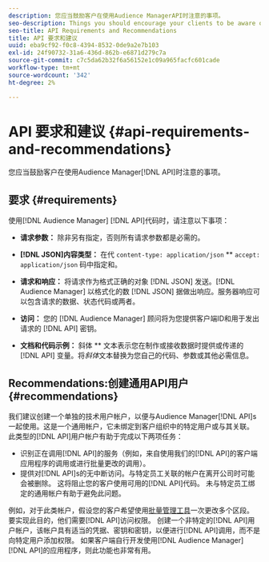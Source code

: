 ```yaml
---
description: 您应当鼓励客户在使用Audience ManagerAPI时注意的事项。
seo-description: Things you should encourage your clients to be aware of when they're working with the Audience Manager APIs.
seo-title: API Requirements and Recommendations
title: API 要求和建议
uuid: eba9cf92-f0c8-4394-8532-0de9a2e7b103
exl-id: 24f90732-31a6-436d-862b-e6871d279c7a
source-git-commit: c7c5da62b32f6a56152e1c09a965facfc601cade
workflow-type: tm+mt
source-wordcount: '342'
ht-degree: 2%

---
```


# API 要求和建议 {#api-requirements-and-recommendations}

您应当鼓励客户在使用Audience Manager[!DNL API]时注意的事项。

## 要求 {#requirements}

使用[!DNL Audience Manager] [!DNL API]代码时，请注意以下事项：

* **请求参数：** 除非另有指定，否则所有请求参数都是必需的。
* **[!DNL JSON]内容类型：** 在代 `content-type: application/json` ** `accept: application/json` 码中指定和。

* **请求和响应：** 将请求作为格式正确的对象 [!DNL JSON] 发送。[!DNL Audience Manager] 以格式化的数 [!DNL JSON] 据做出响应。服务器响应可以包含请求的数据、状态代码或两者。

* **访问：** 您的 [!DNL Audience Manager] 顾问将为您提供客户端ID和用于发出请求的 [!DNL API] 密钥。

* **文档和代码示例：** 斜体 ** 文本表示您在制作或接收数据时提供或传递的 [!DNL API] 变量。将&#x200B;*斜体*&#x200B;文本替换为您自己的代码、参数或其他必需信息。

## Recommendations:创建通用API用户 {#recommendations}

我们建议创建一个单独的技术用户帐户，以便与Audience Manager[!DNL API]s一起使用。这是一个通用帐户，它未绑定到客户组织中的特定用户或与其关联。 此类型的[!DNL API]用户帐户有助于完成以下两项任务：

* 识别正在调用[!DNL API]的服务（例如，来自使用我们的[!DNL API]的客户端应用程序的调用或进行批量更改的调用）。
* 提供对[!DNL API]s的无中断访问。与特定员工关联的帐户在离开公司时可能会被删除。 这将阻止您的客户使用可用的[!DNL API]代码。 未与特定员工绑定的通用帐户有助于避免此问题。

例如，对于此类帐户，假设您的客户希望使用[批量管理工具](https://experienceleague.adobe.com/docs/audience-manager/user-guide/reference/bulk-management-tools/bulk-management-intro.html?lang=en)一次更改多个区段。 要实现此目的，他们需要[!DNL API]访问权限。 创建一个非特定的[!DNL API]用户帐户，该帐户具有适当的凭据、密钥和密钥，以便进行[!DNL API]调用，而不是向特定用户添加权限。 如果客户端自行开发使用[!DNL Audience Manager] [!DNL API]的应用程序，则此功能也非常有用。
